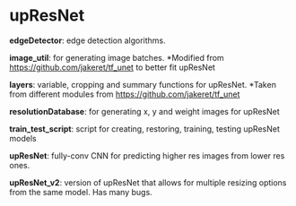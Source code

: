 # upResNet

**edgeDetector**: edge detection algorithms.

**image_util**: for generating image batches. *Modified from https://github.com/jakeret/tf_unet to better fit upResNet

**layers**: variable, cropping and summary functions for upResNet. *Taken from different modules from https://github.com/jakeret/tf_unet

**resolutionDatabase**: for generating x, y and weight images for upResNet

**train_test_script**: script for creating, restoring, training, testing upResNet models

**upResNet**: fully-conv CNN for predicting higher res images from lower res ones.

**upResNet_v2**: version of upResNet that allows for multiple resizing options from the same model. Has many bugs.
